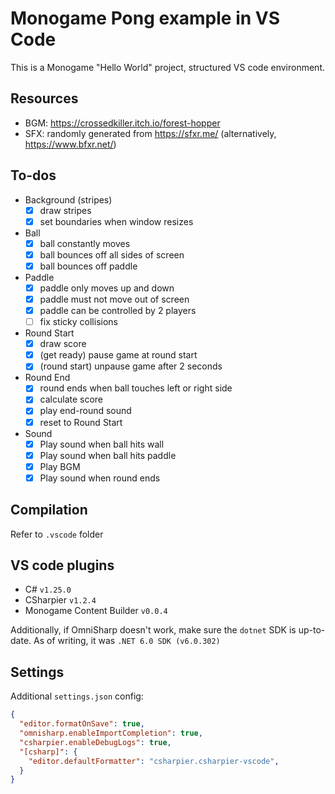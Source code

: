 # Monogame Pong example in VS Code

This is a Monogame "Hello World" project, structured VS code environment.

## Resources

- BGM: https://crossedkiller.itch.io/forest-hopper
- SFX: randomly generated from https://sfxr.me/ (alternatively, https://www.bfxr.net/)

## To-dos

- Background (stripes)
  - [x] draw stripes
  - [x] set boundaries when window resizes

- Ball
  - [x] ball constantly moves
  - [x] ball bounces off all sides of screen
  - [x] ball bounces off paddle

- Paddle
  - [x] paddle only moves up and down
  - [x] paddle must not move out of screen
  - [x] paddle can be controlled by 2 players
  - [ ] fix sticky collisions

- Round Start
  - [x] draw score
  - [x] (get ready) pause game at round start
  - [x] (round start) unpause game after 2 seconds

- Round End
  - [x] round ends when ball touches left or right side
  - [x] calculate score
  - [x] play end-round sound
  - [x] reset to Round Start

- Sound
  - [x] Play sound when ball hits wall
  - [x] Play sound when ball hits paddle
  - [x] Play BGM
  - [x] Play sound when round ends

## Compilation

Refer to `.vscode` folder

## VS code plugins

- C# `v1.25.0`
- CSharpier `v1.2.4`
- Monogame Content Builder `v0.0.4`

Additionally, if OmniSharp doesn't work, make sure the `dotnet` SDK is up-to-date. As of writing, it was `.NET 6.0 SDK (v6.0.302)`

## Settings

Additional `settings.json` config:

```json
{
  "editor.formatOnSave": true,
  "omnisharp.enableImportCompletion": true,
  "csharpier.enableDebugLogs": true,
  "[csharp]": {
    "editor.defaultFormatter": "csharpier.csharpier-vscode",
  }
}
```